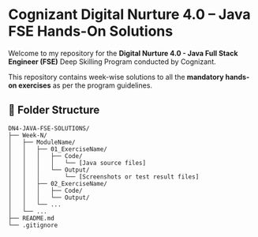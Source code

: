 # Cognizant Digital Nurture 4.0 – Java FSE Hands-On Solutions

Welcome to my repository for the **Digital Nurture 4.0 - Java Full Stack Engineer (FSE)** Deep Skilling Program conducted by Cognizant.

This repository contains week-wise solutions to all the **mandatory hands-on exercises** as per the program guidelines.

## 📁 Folder Structure

```
DN4-JAVA-FSE-SOLUTIONS/
├── Week-N/
│   ├── ModuleName/
│   │   ├── 01_ExerciseName/
│   │   │   ├── Code/
│   │   │   │   └── [Java source files]
│   │   │   └── Output/
│   │   │       └── [Screenshots or test result files]
│   │   ├── 02_ExerciseName/
│   │   │   ├── Code/
│   │   │   └── Output/
│   │   └── ...
│   └── ...
├── README.md
└── .gitignore
```

